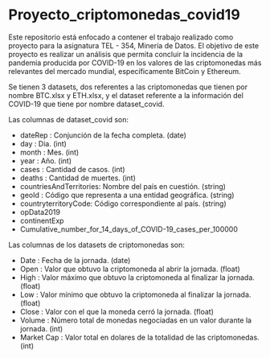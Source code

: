 # Proyecto_criptomonedas_covid19

  Este repositorio está enfocado a contener el trabajo realizado como proyecto para la asignatura TEL - 354, Minería de Datos.
El objetivo de este proyecto es realizar un análisis que permita concluir la incidencia de la pandemia producida por COVID-19
en los valores de las criptomonedas más relevantes del mercado mundial, específicamente BitCoin y Ethereum.
  
  Se tienen 3 datasets, dos referentes a las criptomonedas que tienen por nombre BTC.xlsx y ETH.xlsx, y el dataset referente a
la información del COVID-19 que tiene por nombre dataset_covid.

Las columnas de dataset_covid son:

* dateRep : Conjunción de la fecha completa. (date)
* day : Dia. (int)
* month : Mes. (int)
* year  : Año. (int)
* cases : Cantidad de casos.  (int)
* deaths : Cantidad de muertes. (int)
* countriesAndTerritories: Nombre del país en cuestión. (string)
* geoId :  Código que representa a una entidad geográfica. (string)
* countryterritoryCode: Código correspondiente al país. (string)
* opData2019
* continentExp
* Cumulative_number_for_14_days_of_COVID-19_cases_per_100000
   
Las columnas de los datasets de criptomonedas son:

* Date : Fecha de la jornada. (date)
* Open : Valor que obtuvo la criptomoneda al abrir la jornada. (float)
* High : Valor máximo que obtuvo la criptomoneda al finalizar la jornada. (float)
* Low  : Valor mínimo que obtuvo la criptomoneda al finalizar la jornada. (float)
* Close : Valor con el que la moneda cerró la jornada.  (float)
* Volume : Número total de monedas negociadas en un valor durante la jornada. (int)
* Market Cap : Valor total en dolares de la totalidad de las criptomonedas. (int)
